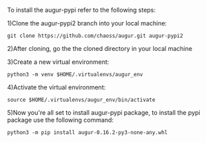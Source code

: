   To install the augur-pypi refer to the following steps:

1)Clone the augur-pypi2 branch into your local machine:

    git clone https://github.com/chaoss/augur.git augur-pypi2
    

2)After cloning, go the the cloned directory in your local machine


3)Create a new virtual environment:

    python3 -m venv $HOME/.virtualenvs/augur_env
  
4)Activate the virtual environment:

    source $HOME/.virtualenvs/augur_env/bin/activate
  
5)Now you're all set to install augur-pypi package, to install the pypi package use the following command:

    python3 -m pip install augur-0.16.2-py3-none-any.whl
